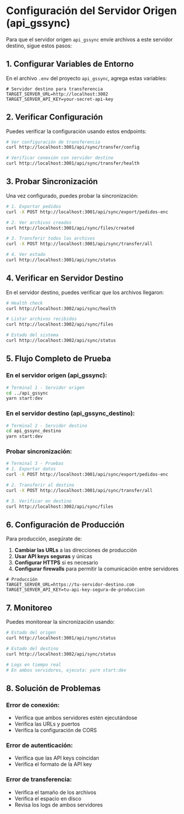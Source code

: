 # Configuración del Servidor Origen (api_gssync)

Para que el servidor origen `api_gssync` envíe archivos a este servidor destino, sigue estos pasos:

## 1. Configurar Variables de Entorno

En el archivo `.env` del proyecto `api_gssync`, agrega estas variables:

```env
# Servidor destino para transferencia
TARGET_SERVER_URL=http://localhost:3002
TARGET_SERVER_API_KEY=your-secret-api-key
```

## 2. Verificar Configuración

Puedes verificar la configuración usando estos endpoints:

```bash
# Ver configuración de transferencia
curl http://localhost:3001/api/sync/transfer/config

# Verificar conexión con servidor destino
curl http://localhost:3001/api/sync/transfer/health
```

## 3. Probar Sincronización

Una vez configurado, puedes probar la sincronización:

```bash
# 1. Exportar pedidos
curl -X POST http://localhost:3001/api/sync/export/pedidos-enc

# 2. Ver archivos creados
curl http://localhost:3001/api/sync/files/created

# 3. Transferir todos los archivos
curl -X POST http://localhost:3001/api/sync/transfer/all

# 4. Ver estado
curl http://localhost:3001/api/sync/status
```

## 4. Verificar en Servidor Destino

En el servidor destino, puedes verificar que los archivos llegaron:

```bash
# Health check
curl http://localhost:3002/api/sync/health

# Listar archivos recibidos
curl http://localhost:3002/api/sync/files

# Estado del sistema
curl http://localhost:3002/api/sync/status
```

## 5. Flujo Completo de Prueba

### En el servidor origen (api_gssync):
```bash
# Terminal 1 - Servidor origen
cd ../api_gssync
yarn start:dev
```

### En el servidor destino (api_gssync_destino):
```bash
# Terminal 2 - Servidor destino
cd api_gssync_destino
yarn start:dev
```

### Probar sincronización:
```bash
# Terminal 3 - Pruebas
# 1. Exportar datos
curl -X POST http://localhost:3001/api/sync/export/pedidos-enc

# 2. Transferir al destino
curl -X POST http://localhost:3001/api/sync/transfer/all

# 3. Verificar en destino
curl http://localhost:3002/api/sync/files
```

## 6. Configuración de Producción

Para producción, asegúrate de:

1. **Cambiar las URLs** a las direcciones de producción
2. **Usar API keys seguras** y únicas
3. **Configurar HTTPS** si es necesario
4. **Configurar firewalls** para permitir la comunicación entre servidores

```env
# Producción
TARGET_SERVER_URL=https://tu-servidor-destino.com
TARGET_SERVER_API_KEY=tu-api-key-segura-de-produccion
```

## 7. Monitoreo

Puedes monitorear la sincronización usando:

```bash
# Estado del origen
curl http://localhost:3001/api/sync/status

# Estado del destino
curl http://localhost:3002/api/sync/status

# Logs en tiempo real
# En ambos servidores, ejecuta: yarn start:dev
```

## 8. Solución de Problemas

### Error de conexión:
- Verifica que ambos servidores estén ejecutándose
- Verifica las URLs y puertos
- Verifica la configuración de CORS

### Error de autenticación:
- Verifica que las API keys coincidan
- Verifica el formato de la API key

### Error de transferencia:
- Verifica el tamaño de los archivos
- Verifica el espacio en disco
- Revisa los logs de ambos servidores
``` 